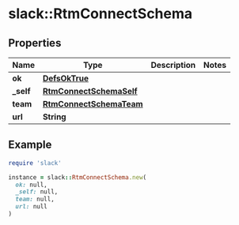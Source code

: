 # slack::RtmConnectSchema

## Properties

| Name | Type | Description | Notes |
| ---- | ---- | ----------- | ----- |
| **ok** | [**DefsOkTrue**](DefsOkTrue.md) |  |  |
| **_self** | [**RtmConnectSchemaSelf**](RtmConnectSchemaSelf.md) |  |  |
| **team** | [**RtmConnectSchemaTeam**](RtmConnectSchemaTeam.md) |  |  |
| **url** | **String** |  |  |

## Example

```ruby
require 'slack'

instance = slack::RtmConnectSchema.new(
  ok: null,
  _self: null,
  team: null,
  url: null
)
```

